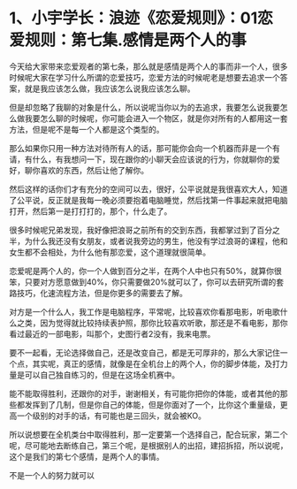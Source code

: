 # 1、小宇学长：浪迹《恋爱规则》：01恋爱规则：第七集.感情是两个人的事

今天给大家带来恋爱观者的第七条，那么就是感情是两个人的事而非一个人，很多时候呢大家在学习什么所谓的恋爱技巧，恋爱方法的时候呢老是想要去追求一个答案，就是我应该怎么做，我应该怎么说我应该怎么聊。

但是却忽略了我聊的对象是什么，所以说呢当你以为的去追求，我要怎么说我要怎么做我要怎么聊的时候呢，你可能会进入一个物区，就是你对所有的人都用这一套方法，但是呢不是每一个人都是这个类型的。

那么如果你只用一种方法对待所有人的话，那可能你会向一个机器而非是一个有请，有什么，有我想问一下，现在跟你的小聊天会应该说的行为，你就聊你的爱好，聊你喜欢的东西，然后让他了解你。

然后这样的话你们才有充分的空间可以去，很好，公平说就是我很喜欢大人，知道了公平说，反正就是我每一晚必须要抱着电脑睡觉，然后找第一件事起来就把电脑打开，然后第一是打打打的，那个，什么走了。

很多时候呢兄弟发现，我好像把浪哥之前所有的交到东西，我都掌过到了百分之半，为什么我还没有女朋友，或者说我旁边的男生，他没有学过浪哥的课程，他和女生都不会相处，为什么他有那恋爱，这个道理就很简单。

恋爱呢是两个人的，你一个人做到百分之半，在两个人中也只有50%，就算你很笨，只要对方愿意做到40%，你只需要做20%就可以了，你可以去研究所谓的套路技巧，化速流程方法，但是你更多的需要去了解。

对方是一个什么人，我工作是电脑程序，平常呢，比较喜欢你看那电影，听电歌什么之类，因为觉得就比较持续表护照，那你比较喜欢听歌，那还是不看电影，那你看过最近的一部电影，叫那个，史图行者2没有，我来电票。

要不一起看，无论选择做自己，还是改变自己，都是无可厚非的，那么大家记住一个点，其实呢，真正的感情，就像是在全机台上的两个人，你的脚步体能，及打力量是可以自己独自练习的，但是在这场全机赛中。

能不能取得胜利，还跟你的对手，谢谢相关，有可能你把你的体能，或者其他的那些都发挥到了几制，但是你自己的体能，但是你面对了一个，比你这个重量级，更高一个级别的对手的话，有可能也是三回头，就会被KO。

所以说想要在全机类台中取得胜利，那一定要第一个选择自己，配合玩家，第二个呢，尽可能地去断练自己，第三个呢，是根据别人的出招，建招拆招，所以说呢，这个是我们的第七个感情，是两个人的事情。

不是一个人的努力就可以